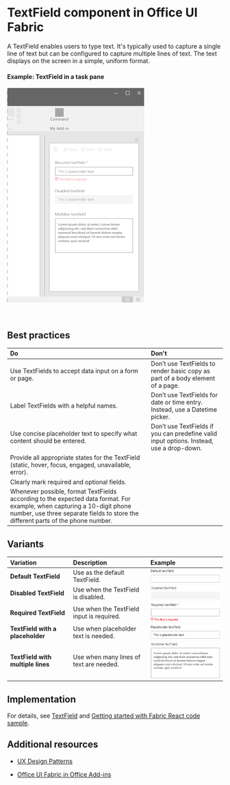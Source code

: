 # TextField component in Office UI Fabric

A TextField enables users to type text. It's typically used to capture a single line of text but can be configured to capture multiple lines of text. The text displays on the screen in a simple, uniform format.
  
#### Example: TextField in a task pane

![An image showing the Textfield](../../images/overview_withApp_textField.png)

<br/>

## Best practices

|**Do**|**Don't**|
|:------------|:--------------|
|Use TextFields to accept data input on a form or page.|Don’t use TextFields to render basic copy as part of a body element of a page.|
|Label TextFields with a helpful names.|Don’t use TextFields for date or time entry. Instead, use a Datetime picker.|
|Use concise placeholder text to specify what content should be entered.|Don’t use TextFields if you can predefine valid input options. Instead, use a drop-down.|
|Provide all appropriate states for the TextField (static, hover, focus, engaged, unavailable, error).||
|Clearly mark required and optional fields.||
|Whenever possible, format TextFields according to the expected data format. For example, when capturing a 10-digit phone number, use three separate fields to store the different parts of the phone number.||

## Variants

|**Variation**|**Description**|**Example**|
|:------------|:--------------|:----------|
|**Default TextField**|Use as the default TextField.|![Default TextField image](../../images/textfieldDefault.png)<br/>|
|**Disabled TextField**|Use when the TextField is disabled.|![Disabled TextField image](../../images/textfieldDisabled.png)<br/>|
|**Required TextField**|Use when the TextField input is required.|![Required TextField image](../../images/textfieldRequired.png)<br/>|
|**TextField with a placeholder**|Use when placeholder text is needed.|![TextField with a placeholder image](../../images/textfieldPlaceholder.png)<br/>|
|**TextField with multiple lines**|Use when many lines of text are needed.|![TextField with a placeholder image](../../images/textfieldMulti.png)<br/>|

## Implementation

For details, see [TextField](https://dev.office.com/fabric#/components/textfield) and [Getting started with Fabric React code sample](https://github.com/OfficeDev/Word-Add-in-GettingStartedFabricReact).

## Additional resources

- [UX Design Patterns](https://github.com/OfficeDev/Office-Add-in-UX-Design-Patterns-Code)

- [Office UI Fabric in Office Add-ins](office-ui-fabric.md)
